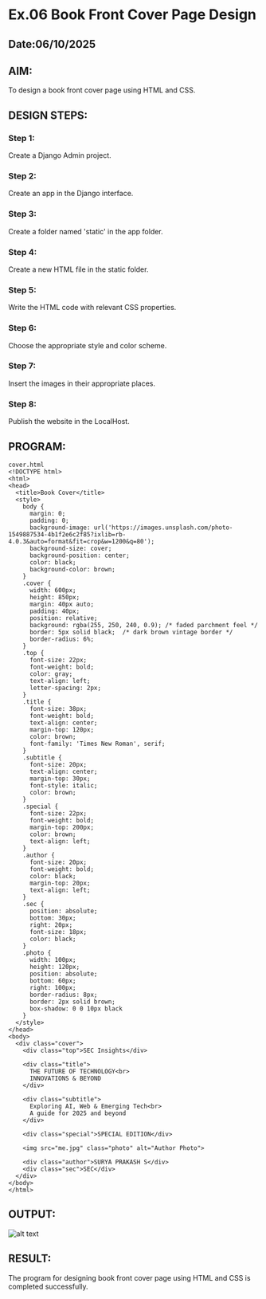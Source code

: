 # Ex.06 Book Front Cover Page Design
## Date:06/10/2025

## AIM:
To design a book front cover page using HTML and CSS.

## DESIGN STEPS:

### Step 1:
Create a Django Admin project.

### Step 2:
Create an app in the Django interface.

### Step 3:
Create a folder named 'static' in the app folder.

### Step 4:
Create a new HTML file in the static folder.

### Step 5:
Write the HTML code with relevant CSS properties.

### Step 6:
Choose the appropriate style and color scheme.

### Step 7:
Insert the images in their appropriate places.

### Step 8:
Publish the website in the LocalHost.

## PROGRAM:
```
cover.html
<!DOCTYPE html>
<html>
<head>
  <title>Book Cover</title>
  <style>
    body {
      margin: 0;
      padding: 0;
      background-image: url('https://images.unsplash.com/photo-1549887534-4b1f2e6c2f85?ixlib=rb-4.0.3&auto=format&fit=crop&w=1200&q=80');
      background-size: cover;
      background-position: center;
      color: black;
      background-color: brown;
    }
    .cover {
      width: 600px;
      height: 850px;
      margin: 40px auto;
      padding: 40px;
      position: relative;
      background: rgba(255, 250, 240, 0.9); /* faded parchment feel */
      border: 5px solid black;  /* dark brown vintage border */
      border-radius: 6%;
    }
    .top {
      font-size: 22px;
      font-weight: bold;
      color: gray;
      text-align: left;
      letter-spacing: 2px;
    }
    .title {
      font-size: 38px;
      font-weight: bold;
      text-align: center;
      margin-top: 120px;
      color: brown;
      font-family: 'Times New Roman', serif;
    }
    .subtitle {
      font-size: 20px;
      text-align: center;
      margin-top: 30px;
      font-style: italic;
      color: brown;
    }
    .special {
      font-size: 22px;
      font-weight: bold;
      margin-top: 200px;
      color: brown;
      text-align: left;
    }
    .author {
      font-size: 20px;
      font-weight: bold;
      color: black;
      margin-top: 20px;
      text-align: left;
    }
    .sec {
      position: absolute;
      bottom: 30px;
      right: 20px;
      font-size: 18px;
      color: black;
    }
    .photo {
      width: 100px;
      height: 120px;
      position: absolute;
      bottom: 60px;
      right: 100px;
      border-radius: 8px;
      border: 2px solid brown;
      box-shadow: 0 0 10px black
    }
  </style>
</head>
<body>
  <div class="cover">
    <div class="top">SEC Insights</div>
    
    <div class="title">
      THE FUTURE OF TECHNOLOGY<br>
      INNOVATIONS & BEYOND
    </div>
    
    <div class="subtitle">
      Exploring AI, Web & Emerging Tech<br>
      A guide for 2025 and beyond
    </div>
    
    <div class="special">SPECIAL EDITION</div>
    
    <img src="me.jpg" class="photo" alt="Author Photo">
    
    <div class="author">SURYA PRAKASH S</div>
    <div class="sec">SEC</div>
  </div>
</body>
</html>

```

## OUTPUT:
![alt text](<Screenshot (35).png>)

## RESULT:
The program for designing book front cover page using HTML and CSS is completed successfully.
